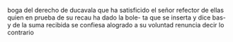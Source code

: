 boga del derecho de ducavala que ha satisficido el señor refector de ellas quien en prueba de su recau ha dado la bole- ta que se inserta y dice bas- y de la suma recibida se confiesa alogrado a su voluntad renuncia decir lo contrario
